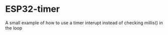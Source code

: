 # ESP32-timer

A small example of how to use a timer interupt instead of checking millis() in the loop
